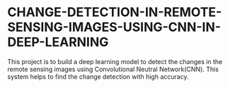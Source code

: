 # CHANGE-DETECTION-IN-REMOTE-SENSING-IMAGES-USING-CNN-IN-DEEP-LEARNING
This project is to build a deep learning model to detect the changes in
the remote sensing images using Convolutional Neutral Network(CNN).
This system helps to find the change detection with high
accuracy.
